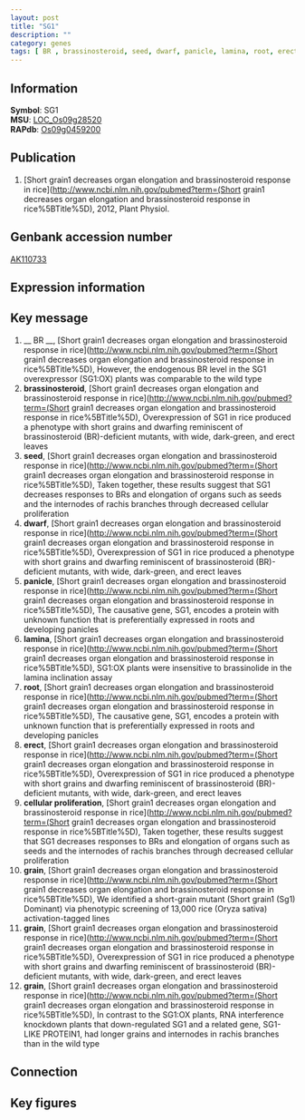 ```yaml
---
layout: post
title: "SG1"
description: ""
category: genes
tags: [ BR , brassinosteroid, seed, dwarf, panicle, lamina, root, erect, cellular proliferation, grain, Gene]
---
```


## Information
__Symbol__: SG1  
__MSU__: [LOC_Os09g28520](http://rice.plantbiology.msu.edu/cgi-bin/ORF_infopage.cgi?orf=LOC_Os09g28520)  
__RAPdb__: [Os09g0459200](http://rapdb.dna.affrc.go.jp/viewer/gbrowse_details/irgsp1?name=Os09g0459200)  

## Publication
1. [Short grain1 decreases organ elongation and brassinosteroid response in rice](http://www.ncbi.nlm.nih.gov/pubmed?term=(Short grain1 decreases organ elongation and brassinosteroid response in rice%5BTitle%5D), 2012, Plant Physiol.

## Genbank accession number
[AK110733](http://www.ncbi.nlm.nih.gov/nuccore/AK110733)

## Expression information

## Key message
1. __ BR __, [Short grain1 decreases organ elongation and brassinosteroid response in rice](http://www.ncbi.nlm.nih.gov/pubmed?term=(Short grain1 decreases organ elongation and brassinosteroid response in rice%5BTitle%5D),  However, the endogenous BR level in the SG1 overexpressor (SG1:OX) plants was comparable to the wild type
2. __brassinosteroid__, [Short grain1 decreases organ elongation and brassinosteroid response in rice](http://www.ncbi.nlm.nih.gov/pubmed?term=(Short grain1 decreases organ elongation and brassinosteroid response in rice%5BTitle%5D),  Overexpression of SG1 in rice produced a phenotype with short grains and dwarfing reminiscent of brassinosteroid (BR)-deficient mutants, with wide, dark-green, and erect leaves
3. __seed__, [Short grain1 decreases organ elongation and brassinosteroid response in rice](http://www.ncbi.nlm.nih.gov/pubmed?term=(Short grain1 decreases organ elongation and brassinosteroid response in rice%5BTitle%5D),  Taken together, these results suggest that SG1 decreases responses to BRs and elongation of organs such as seeds and the internodes of rachis branches through decreased cellular proliferation
4. __dwarf__, [Short grain1 decreases organ elongation and brassinosteroid response in rice](http://www.ncbi.nlm.nih.gov/pubmed?term=(Short grain1 decreases organ elongation and brassinosteroid response in rice%5BTitle%5D),  Overexpression of SG1 in rice produced a phenotype with short grains and dwarfing reminiscent of brassinosteroid (BR)-deficient mutants, with wide, dark-green, and erect leaves
5. __panicle__, [Short grain1 decreases organ elongation and brassinosteroid response in rice](http://www.ncbi.nlm.nih.gov/pubmed?term=(Short grain1 decreases organ elongation and brassinosteroid response in rice%5BTitle%5D),  The causative gene, SG1, encodes a protein with unknown function that is preferentially expressed in roots and developing panicles
6. __lamina__, [Short grain1 decreases organ elongation and brassinosteroid response in rice](http://www.ncbi.nlm.nih.gov/pubmed?term=(Short grain1 decreases organ elongation and brassinosteroid response in rice%5BTitle%5D),  SG1:OX plants were insensitive to brassinolide in the lamina inclination assay
7. __root__, [Short grain1 decreases organ elongation and brassinosteroid response in rice](http://www.ncbi.nlm.nih.gov/pubmed?term=(Short grain1 decreases organ elongation and brassinosteroid response in rice%5BTitle%5D),  The causative gene, SG1, encodes a protein with unknown function that is preferentially expressed in roots and developing panicles
8. __erect__, [Short grain1 decreases organ elongation and brassinosteroid response in rice](http://www.ncbi.nlm.nih.gov/pubmed?term=(Short grain1 decreases organ elongation and brassinosteroid response in rice%5BTitle%5D),  Overexpression of SG1 in rice produced a phenotype with short grains and dwarfing reminiscent of brassinosteroid (BR)-deficient mutants, with wide, dark-green, and erect leaves
9. __cellular proliferation__, [Short grain1 decreases organ elongation and brassinosteroid response in rice](http://www.ncbi.nlm.nih.gov/pubmed?term=(Short grain1 decreases organ elongation and brassinosteroid response in rice%5BTitle%5D),  Taken together, these results suggest that SG1 decreases responses to BRs and elongation of organs such as seeds and the internodes of rachis branches through decreased cellular proliferation
10. __grain__, [Short grain1 decreases organ elongation and brassinosteroid response in rice](http://www.ncbi.nlm.nih.gov/pubmed?term=(Short grain1 decreases organ elongation and brassinosteroid response in rice%5BTitle%5D), We identified a short-grain mutant (Short grain1 (Sg1) Dominant) via phenotypic screening of 13,000 rice (Oryza sativa) activation-tagged lines
11. __grain__, [Short grain1 decreases organ elongation and brassinosteroid response in rice](http://www.ncbi.nlm.nih.gov/pubmed?term=(Short grain1 decreases organ elongation and brassinosteroid response in rice%5BTitle%5D),  Overexpression of SG1 in rice produced a phenotype with short grains and dwarfing reminiscent of brassinosteroid (BR)-deficient mutants, with wide, dark-green, and erect leaves
12. __grain__, [Short grain1 decreases organ elongation and brassinosteroid response in rice](http://www.ncbi.nlm.nih.gov/pubmed?term=(Short grain1 decreases organ elongation and brassinosteroid response in rice%5BTitle%5D),  In contrast to the SG1:OX plants, RNA interference knockdown plants that down-regulated SG1 and a related gene, SG1-LIKE PROTEIN1, had longer grains and internodes in rachis branches than in the wild type

## Connection

## Key figures


